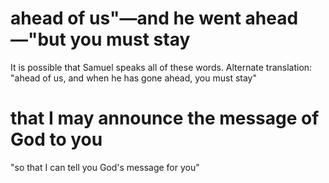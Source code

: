 # ahead of us"—and he went ahead—"but you must stay

It is possible that Samuel speaks all of these words. Alternate translation: "ahead of us, and when he has gone ahead, you must stay"

# that I may announce the message of God to you

"so that I can tell you God's message for you"

